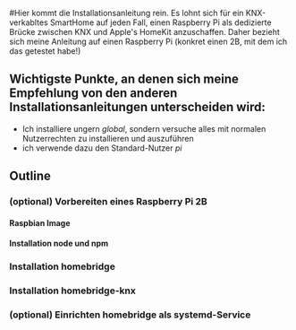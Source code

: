 #Hier kommt die Installationsanleitung rein.
Es lohnt sich für ein KNX-verkabltes SmartHome auf jeden Fall, einen Raspberry Pi als dedizierte Brücke zwischen KNX und Apple's HomeKit anzuschaffen. Daher bezieht sich meine Anleitung auf einen Raspberry Pi (konkret einen 2B, mit dem ich das getestet habe!)

## Wichtigste Punkte, an denen sich meine Empfehlung von den anderen Installationsanleitungen unterscheiden wird:
-  Ich installiere ungern *global*, sondern versuche alles mit normalen Nutzerrechten zu installieren und auszuführen
-  ich verwende dazu den Standard-Nutzer *pi*


## Outline
### (optional) Vorbereiten eines Raspberry Pi 2B

#### Raspbian Image

#### Installation node und npm

### Installation homebridge

### Installation homebridge-knx

### (optional) Einrichten homebridge als systemd-Service


